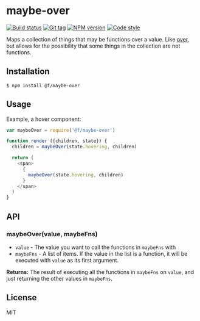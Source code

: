 
# maybe-over

[![Build status][travis-image]][travis-url]
[![Git tag][git-image]][git-url]
[![NPM version][npm-image]][npm-url]
[![Code style][standard-image]][standard-url]

Maps a collection of things that may be functions over a value. Like [over](https://github.com/micro-js/over), but allows for the possibility that some things in the collection are not functions.

## Installation

    $ npm install @f/maybe-over

## Usage

Example, a hover component:

```js
var maybeOver = require('@f/maybe-over')

function render ({children, state}) {
  children = maybeOver(state.hovering, children)

  return (
    <span>
      {
        maybeOver(state.hovering, children)
      }
    </span>
  )
}
```

## API

### maybeOver(value, maybeFns)

- `value` - The value you want to call the functions in `maybeFns` with
- `maybeFns` - A list of items. If the value in the list is a function, it will be executed with `value` as its first argument.

**Returns:** The result of executing all the functions in `maybeFns` on `value`, and just returning the other values in `maybeFns`.

## License

MIT

[travis-image]: https://img.shields.io/travis/micro-js/maybe-over.svg?style=flat-square
[travis-url]: https://travis-ci.org/micro-js/maybe-over
[git-image]: https://img.shields.io/github/tag/micro-js/maybe-over.svg
[git-url]: https://github.com/micro-js/maybe-over
[standard-image]: https://img.shields.io/badge/code%20style-standard-brightgreen.svg?style=flat
[standard-url]: https://github.com/feross/standard
[npm-image]: https://img.shields.io/npm/v/@f/maybe-over.svg?style=flat-square
[npm-url]: https://npmjs.org/package/@f/maybe-over
